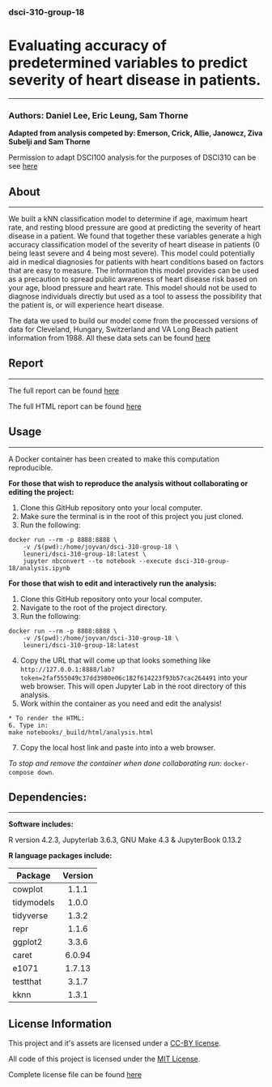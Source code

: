 ### dsci-310-group-18

# Evaluating accuracy of predetermined variables to predict severity of heart disease in patients.
---

### Authors: Daniel Lee, Eric Leung, Sam Thorne

**Adapted from analysis competed by: Emerson, Crick, Allie, Janowcz, Ziva Subelji and Sam Thorne**

Permission to adapt DSCI100 analysis for the purposes of DSCI310 can be see [here](PERMISSIONS/analysis-permission.jpeg)

## About
---

We built a kNN classification model to determine if age, maximum heart rate, and resting blood pressure are good at predicting the severity of heart disease in a patient. We found that together these variables generate a high accuracy classification model of the severity of heart disease in patients (0 being least severe and 4 being most severe). This model could potentially aid in medical diagnosies for patients with heart conditions based on factors that are easy to measure. The information this model provides can be used as a precaution to spread public awareness of heart disease risk based on your age, blood pressure and heart rate. This model should not be used to diagnose individuals directly but used as a tool to assess the possibility that the patient is, or will experience heart disease. 

The data we used to build our model come from the processed versions of data for Cleveland, Hungary, Switzerland and VA Long Beach patient information from 1988. All these data sets can be found [here](https://archive.ics.uci.edu/ml/datasets/Heart+Disease)

## Report

---

The full report can be found [here](analysis.ipynb)

The full HTML report can be found [here](notebooks/_build/html/analysis.html)

## Usage

---

A Docker container has been created to make this computation reproducible. 

**For those that wish to reproduce the analysis without collaborating or editing the project:**
1. Clone this GitHub repository onto your local computer.
2. Make sure the terminal is in the root of this project you just cloned.
3. Run the following:

```
docker run --rm -p 8888:8888 \
    -v /$(pwd):/home/joyvan/dsci-310-group-18 \
    leuneri/dsci-310-group-18:latest \
    jupyter nbconvert --to notebook --execute dsci-310-group-18/analysis.ipynb
```

**For those that wish to edit and interactively run the analysis:**
1. Clone this GitHub repository onto your local computer. 
2. Navigate to the root of the project directory.
3. Run the following:
```
docker run --rm -p 8888:8888 \
    -v /$(pwd):/home/joyvan/dsci-310-group-18 \
    leuneri/dsci-310-group-18:latest
```
4. Copy the URL that will come up that looks something like `http://127.0.0.1:8888/lab?token=2faf555049c37dd3980e06c182f614223f93b57cac264491` into your web browser. This will open Jupyter Lab in the root directory of this analysis. 
5. Work within the container as you need and edit the analysis!
```
* To render the HTML:
6. Type in:
make notebooks/_build/html/analysis.html
```
7. Copy the local host link and paste into into a web browser.


*To stop and remove the container when done collaborating run:* `docker-compose down`. 

## Dependencies:
---
**Software includes:**

R version 4.2.3, Jupyterlab 3.6.3, GNU Make 4.3 & JupyterBook 0.13.2

**R language packages include:**

|Package     |Version   |
| ---------- |:--------:|
|cowplot     |1.1.1     |
|tidymodels  |1.0.0     |
|tidyverse   |1.3.2     |
|repr        |1.1.6     |
|ggplot2     |3.3.6     |
|caret       |6.0.94    |
|e1071       |1.7.13    |
|testthat    |3.1.7     |
|kknn | 1.3.1|



## License Information

This project and it's assets are licensed under a [CC-BY license](https://creativecommons.org/licenses/by-nc-nd/4.0/legalcode).

All code of this project is licensed under the [MIT License](https://opensource.org/license/mit/).

Complete license file can be found [here](LICENSE.md)
